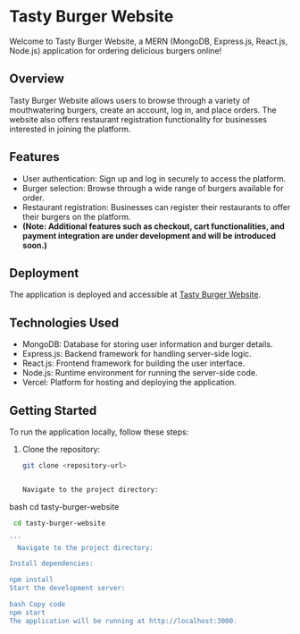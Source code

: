 # Tasty Burger Website

Welcome to Tasty Burger Website, a MERN (MongoDB, Express.js, React.js, Node.js) application for ordering delicious burgers online!

## Overview

Tasty Burger Website allows users to browse through a variety of mouthwatering burgers, create an account, log in, and place orders. The website also offers restaurant registration functionality for businesses interested in joining the platform.

## Features

- User authentication: Sign up and log in securely to access the platform.
- Burger selection: Browse through a wide range of burgers available for order.
- Restaurant registration: Businesses can register their restaurants to offer their burgers on the platform.
- **(Note: Additional features such as checkout, cart functionalities, and payment integration are under development and will be introduced soon.)**

## Deployment

The application is deployed and accessible at [Tasty Burger Website](https://foodzap-server.vercel.app/users).

## Technologies Used

- MongoDB: Database for storing user information and burger details.
- Express.js: Backend framework for handling server-side logic.
- React.js: Frontend framework for building the user interface.
- Node.js: Runtime environment for running the server-side code.
- Vercel: Platform for hosting and deploying the application.

## Getting Started

To run the application locally, follow these steps:

1. Clone the repository:

   ```bash
   git clone <repository-url>


   Navigate to the project directory:

bash cd tasty-burger-website
 ```bash
  cd tasty-burger-website

'''
   Navigate to the project directory:

Install dependencies:

npm install
Start the development server:

bash Copy code
npm start
The application will be running at http://localhost:3000.
